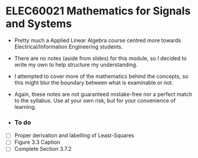 # ELEC60021 Mathematics for Signals and Systems

- Pretty much a Applied Linear Algebra course centred more towards Electrical/Information Engineering students.
- There are no notes (aside from slides) for this module, so I decided to write my own to help structure my understanding.
- I attempted to cover more of the mathematics behind the concepts, so this might blur the boundary between what is examinable or not.
- Again, these notes are not guaranteed mistake-free nor a perfect match to the syllabus. Use at your own risk, but for your convenience of learning.

- ### To do
- [ ] Proper derivation and labelling of Least-Squares
- [ ] Figure 3.3 Caption
- [ ] Complete Section 3.7.2
